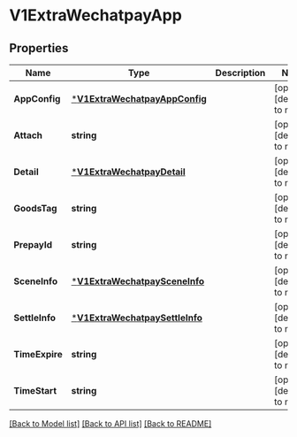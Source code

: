 # V1ExtraWechatpayApp

## Properties
Name | Type | Description | Notes
------------ | ------------- | ------------- | -------------
**AppConfig** | [***V1ExtraWechatpayAppConfig**](v1ExtraWechatpayAppConfig.md) |  | [optional] [default to null]
**Attach** | **string** |  | [optional] [default to null]
**Detail** | [***V1ExtraWechatpayDetail**](v1ExtraWechatpayDetail.md) |  | [optional] [default to null]
**GoodsTag** | **string** |  | [optional] [default to null]
**PrepayId** | **string** |  | [optional] [default to null]
**SceneInfo** | [***V1ExtraWechatpaySceneInfo**](v1ExtraWechatpaySceneInfo.md) |  | [optional] [default to null]
**SettleInfo** | [***V1ExtraWechatpaySettleInfo**](v1ExtraWechatpaySettleInfo.md) |  | [optional] [default to null]
**TimeExpire** | **string** |  | [optional] [default to null]
**TimeStart** | **string** |  | [optional] [default to null]

[[Back to Model list]](../README.md#documentation-for-models) [[Back to API list]](../README.md#documentation-for-api-endpoints) [[Back to README]](../README.md)


